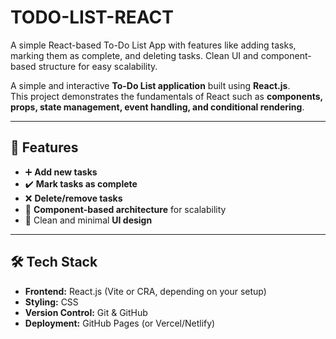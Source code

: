 # TODO-LIST-REACT
A simple React-based To-Do List App with features like adding tasks, marking them as complete, and deleting tasks. Clean UI and component-based structure for easy scalability.

A simple and interactive **To-Do List application** built using **React.js**.  
This project demonstrates the fundamentals of React such as **components, props, state management, event handling, and conditional rendering**.

---

## 🚀 Features

- ➕ **Add new tasks**  
- ✔️ **Mark tasks as complete**  
- ❌ **Delete/remove tasks**  
- 🧩 **Component-based architecture** for scalability  
- 🎨 Clean and minimal **UI design**

---

## 🛠️ Tech Stack

- **Frontend:** React.js (Vite or CRA, depending on your setup)  
- **Styling:** CSS  
- **Version Control:** Git & GitHub  
- **Deployment:** GitHub Pages (or Vercel/Netlify)
